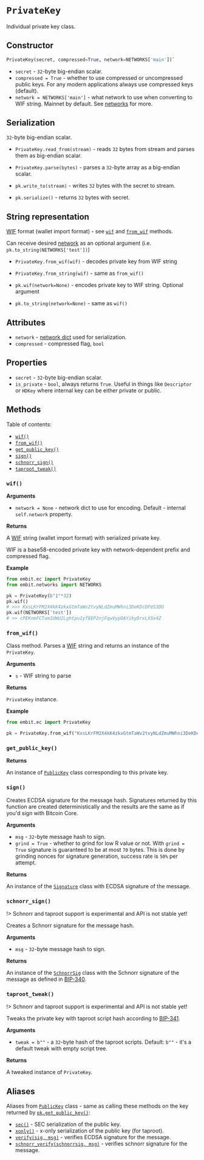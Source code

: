 # `PrivateKey`

Individual private key class.

## Constructor

```python
PrivateKey(secret, compressed=True, network=NETWORKS['main'])`
```

- `secret` - `32`-byte big-endian scalar.
- `compressed = True` - whether to use compressed or uncompressed public keys. For any modern applications always use compressed keys (default).
- `network = NETWORKS['main']` - what network to use when converting to WIF string. Mainnet by default. See [networks](../networks.md) for more.

## Serialization

`32`-byte big-endian scalar.

- `PrivateKey.read_from(stream)` - reads `32` bytes from stream and parses them as big-endian scalar.
- `PrivateKey.parse(bytes)` - parses a `32`-byte array as a big-endian scalar.


- `pk.write_to(stream)` - writes `32` bytes with the secret to stream.
- `pk.serialize()` - returns `32` bytes with secret.

## String representation

[WIF](https://en.bitcoin.it/wiki/Wallet_import_format) format (wallet import format) - see [`wif`](#wif) and [`from_wif`](#from_wif) methods.

Can receive desired [network](../networks.md) as an optional argument (i.e. `pk.to_string(NETWORKS['test'])`)

- `PrivateKey.from_wif(wif)` - decodes private key from WIF string
- `PrivateKey.from_string(wif)` - same as `from_wif()`


- `pk.wif(network=None)` - encodes private key to WIF string. Optional argument
- `pk.to_string(network=None)` - same as `wif()`

## Attributes

- `network` - [network dict](../networks.md) used for serialization.
- `compressed` - compressed flag, `bool`

## Properties

- `secret` - `32`-byte big-endian scalar.
- `is_private` - `bool`, always returns `True`. Useful in things like `Descriptor` or `HDKey` where internal key can be either private or public.

## Methods

Table of contents:

- [`wif()`](#wif)
- [`from_wif()`](#from_wif)
- [`get_public_key()`](#get_public_key)
- [`sign()`](#sign)
- [`schnorr_sign()`](#schnorr_sign)
- [`taproot_tweak()`](#taproot_tweak)

### `wif()`

**Arguments**

- `network = None` - network dict to use for encoding. Default - internal `self.network` property.

**Returns**

A [WIF](https://en.bitcoin.it/wiki/Wallet_import_format) string (wallet import format) with serialized private key.

WIF is a base58-encoded private key with network-dependent prefix and compressed flag.

**Example**

```python
from embit.ec import PrivateKey
from embit.networks import NETWORKS

pk = PrivateKey(b"1"*32)
pk.wif()
# >>> KxsLKrFM2X4kK4zkxGtmTaWv2tvyNLdZmuMWhni3DeKDcDFeS3DU
pk.wif(NETWORKS['test'])
# >> cPEKnmFCTam1UWU2Lghtpu1yf8EP2njFqwVypDAYikyDrxLXSx4Z
```

### `from_wif()`

Class method. Parses a [WIF](https://en.bitcoin.it/wiki/Wallet_import_format) string and returns an instance of the `PrivateKey`.

**Arguments**

- `s` - WIF string to parse

**Returns**

`PrivateKey` instance.

**Example**

```python
from embit.ec import PrivateKey

pk = PrivateKey.from_wif("KxsLKrFM2X4kK4zkxGtmTaWv2tvyNLdZmuMWhni3DeKDcDFeS3DU")
```

### `get_public_key()`

**Returns**

An instance of [`PublicKey`](./public_key) class corresponding to this private key.

### `sign()`

Creates ECDSA signature for the message hash. Signatures returned by this function are created deterministically and the results are the same as if you'd sign with Bitcoin Core.

**Arguments**

- `msg` - `32`-byte message hash to sign.
- `grind = True` - whether to grind for low R value or not. With `grind = True` signature is guaranteed to be at most `70` bytes. This is done by grinding nonces for signature generation, success rate is `50%` per attempt. 

**Returns**

An instance of the [`Signature`](./signature.md) class with ECDSA signature of the message.

### `schnorr_sign()`

!> Schnorr and taproot support is experimental and API is not stable yet!

Creates a Schnorr signature for the message hash.

**Arguments**

- `msg` - `32`-byte message hash to sign.

**Returns**

An instance of the [`SchnorrSig`](./schnorr_sig.md) class with the Schnorr signature of the message as defined in [BIP-340](https://github.com/bitcoin/bips/blob/master/bip-0340.mediawiki).

### `taproot_tweak()`

!> Schnorr and taproot support is experimental and API is not stable yet!

Tweaks the private key with taproot script hash according to [BIP-341](https://github.com/bitcoin/bips/blob/master/bip-0341.mediawiki#constructing-and-spending-taproot-outputs).

**Arguments**

- `tweak = b""` - a `32`-byte hash of the taproot scripts. Default: `b""` - it's a default tweak with empty script tree.

**Returns**

A tweaked instance of `PrivateKey`.

## Aliases

Aliases from [`PublicKey`](./public_key.md) class - same as calling these methods on the key returned by [`pk.get_public_key()`](#get_public_key):

- [`sec()`](./public_key.md#sec) - SEC serialization of the public key.
- [`xonly()`](./public_key.md#xonly) - x-only serialization of the public key (for taproot).
- [`verify(sig, msg)`](./public_key.md#verify) - verifies ECDSA signature for the message.
- [`schnorr_verify(schnorrsig, msg)`](./public_key.md#schnorr_verify) - verifies schnorr signature for the message.